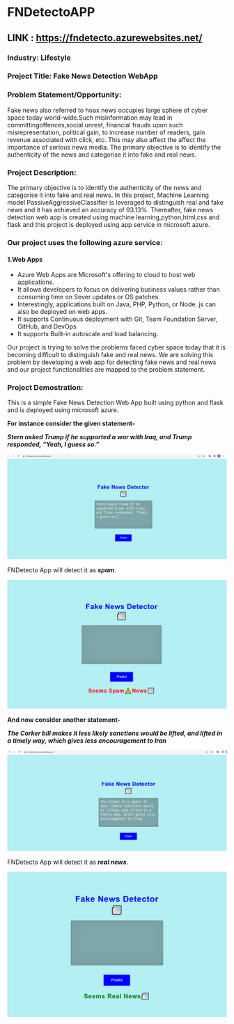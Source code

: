 # FNDetectoAPP


## LINK : https://fndetecto.azurewebsites.net/


### Industry: Lifestyle

### Project Title: Fake News Detection WebApp

### Problem Statement/Opportunity:
Fake news also referred to hoax news occupies large sphere of cyber space today world-wide.Such misinformation may lead in committingoffences,social unrest, financial frauds upon such misrepresentation, political gain, to increase number of readers, gain revenue associated with click, etc. This may also affect the affect the importance of serious news media. The primary objective is to identify the authenticity of the news and categorise it into fake and real news.


### Project Description:
The primary objective is to identify the authenticity of the news and categorise it into fake and real news. 
In this project, Machine Learning model PassiveAggressiveClassifier is leveraged to distinguish real and fake news and it has achieved an accuracy of 93.13%. 
Thereafter, fake news detection web app is created using machine learning,python,html,css and flask and this project is deployed using app service in microsoft azure.

### Our project uses the following azure service:
#### 1.Web Apps
 - Azure Web Apps are Microsoft's offering to cloud to host web applications. 
 - It allows developers to focus on delivering business values rather than consuming time on Sever updates or OS patches.
 - Interestingly, applications built on Java, PHP, Python, or Node. js can also be deployed on web apps.
 - It supports Continuous deployment with Git, Team Foundation Server, GitHub, and DevOps
 - It supports Built-in autoscale and load balancing.
 
Our project is trying to solve the problems faced cyber space today that it is becoming difficult to distinguish fake and real news.
We are solving this problem by developing a web app for detecting fake news and real news and our project functionalities are mapped to the problem statement.


### Project Demostration:


This is a simple Fake News Detection Web App built using python and flask and is deployed using microsoft azure.

**For instance consider the given statement-**

***Stern asked Trump if he supported a war with Iraq, and Trump responded, “Yeah, I guess so.”***

![predticting](https://github.com/d-coder111/FNDetectoApp/blob/master/predict1.PNG)


FNDetecto App will detect it as ***spam***.

![fake news](https://github.com/d-coder111/FNDetectoApp/blob/master/fake.PNG)


**And now consider another statement-**

***The Corker bill makes it less likely sanctions would be lifted, and lifted in a timely way, which gives less encouragement to Iran***

![predict](https://github.com/d-coder111/FNDetectoApp/blob/master/predict2.PNG)

FNDetecto App will detect it as ***real news***.

![real news](https://github.com/d-coder111/FNDetectoApp/blob/master/real.PNG)


